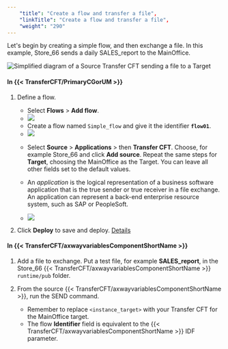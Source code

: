 ```yaml
---
    "title": "Create a flow and transfer a file",
    "linkTitle": "Create a flow and transfer a file",
    "weight": "290"
---
```

Let's begin by creating a simple flow, and then exchange a file. In this example, Store_66 sends a daily SALES_report to the MainOffice.

![Simplified diagram of a Source Transfer CFT sending a file to a Target](/Images/TransferCFT/TransferCFT_Standard_w_cg.png)

#### In {{< TransferCFT/PrimaryCGorUM  >}}

1. Define a flow.
    -   Select **Flows** &gt; **Add flow**.
    -   ![](/Images/TransferCFT/flow01.png)

    <!-- -->

    -   Create a flow named `Simple_flow` and give it the identifier ****`flow01`****.
    -   ![](/Images/TransferCFT/flow02.png)

    <!-- -->

    -   Select **Source** &gt; **Applications** &gt; then **Transfer CFT**. Choose, for example Store_66 and click **Add source**. Repeat the same steps for **Target**, choosing the MainOffice as the Target. You can leave all other fields set to the default values.
    -   An *application* is the logical representation of a business software application that is the true sender or true receiver in a file exchange. An application can represent a back-end enterprise resource system, such as SAP or PeopleSoft.

    -   ![](/Images/TransferCFT/flow03.png)

1. Click ******Deploy****** to save and deploy. [Details](../intro_cg_task_catalog/t_savedeployflow)

#### In {{< TransferCFT/axwayvariablesComponentShortName  >}}

1. Add a file to exchange. Put a test file, for example ****SALES_report****, in the Store_66 {{< TransferCFT/axwayvariablesComponentShortName  >}}` runtime/pub` folder.
1. From the source {{< TransferCFT/axwayvariablesComponentShortName  >}}, run the SEND command.
    -   Remember to replace `<instance_target>` with your Transfer CFT for the MainOffice target.

    <!-- -->

    -   The flow ****Identifier**** field is equivalent to the {{< TransferCFT/axwayvariablesComponentShortName  >}} IDF parameter.
